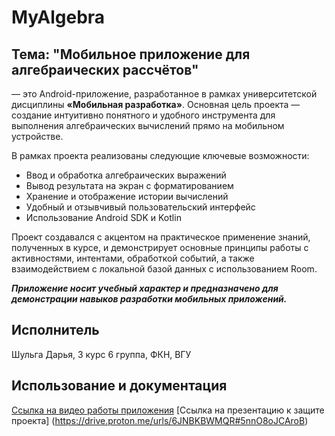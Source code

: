 
# **MyAlgebra**
## Тема: "Мобильное приложение для алгебраических рассчётов" 
— это Android-приложение, разработанное в рамках университетской дисциплины **«Мобильная разработка»**. Основная цель проекта — создание интуитивно понятного и удобного инструмента для выполнения алгебраических вычислений прямо на мобильном устройстве.

В рамках проекта реализованы следующие ключевые возможности:

- Ввод и обработка алгебраических выражений
- Вывод результата на экран с форматированием
- Хранение и отображение истории вычислений
- Удобный и отзывчивый пользовательский интерфейс
- Использование Android SDK и Kotlin

Проект создавался с акцентом на практическое применение знаний, полученных в курсе, и демонстрирует основные принципы работы с активностями, интентами, обработкой событий, а также взаимодействием с локальной базой данных с использованием Room.

***Приложение носит учебный характер и предназначено для демонстрации навыков разработки мобильных приложений.***

## Исполнитель
Шульга Дарья, 3 курс 6 группа, ФКН, ВГУ

## Использование и документация
[Ссылка на видео работы приложения](https://drive.proton.me/urls/0C7P6PKR20#D117Z9lud4Gd)
[Ссылка на презентацию к защите проекта] (https://drive.proton.me/urls/6JNBKBWMQR#5nnO8oJCAroB)